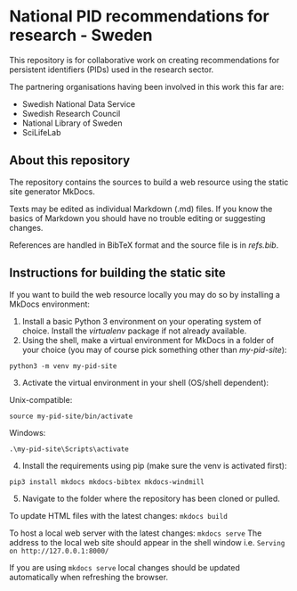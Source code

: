 # National PID recommendations for research - Sweden

This repository is for collaborative work on creating recommendations for persistent identifiers (PIDs)
used in the research sector.

The partnering organisations having been involved in this work this far are:
- Swedish National Data Service
- Swedish Research Council
- National Library of Sweden
- SciLifeLab

## About this repository

The repository contains the sources to build a web resource using the static site generator MkDocs.

Texts may be edited as individual Markdown (.md) files.
If you know the basics of Markdown you should have no trouble editing or suggesting changes.

References are handled in BibTeX format and the source file is in *refs.bib*.

## Instructions for building the static site

If you want to build the web resource locally you may do so by installing a MkDocs environment:

1. Install a basic Python 3 environment on your operating system of choice. Install the *virtualenv* package if not already available.
2. Using the shell, make a virtual environment for MkDocs in a folder of your choice (you may of course pick something other than *my-pid-site*):

`python3 -m venv my-pid-site`

3. Activate the virtual environment in your shell (OS/shell dependent):

Unix-compatible:

`source my-pid-site/bin/activate`

Windows:

`.\my-pid-site\Scripts\activate`

4. Install the requirements using pip (make sure the venv is activated first):

`pip3 install mkdocs mkdocs-bibtex mkdocs-windmill`

5. Navigate to the folder where the repository has been cloned or pulled.

To update HTML files with the latest changes:
`mkdocs build`

To host a local web server with the latest changes:
`mkdocs serve`
The address to the local web site should appear in the shell window i.e. `Serving on http://127.0.0.1:8000/`

If you are using `mkdocs serve` local changes should be updated automatically when refreshing the browser.